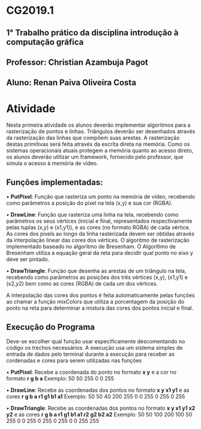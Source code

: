 # CG2019.1
## 1° Trabalho prático da disciplina introdução à computação gráfica
## Professor: Christian Azambuja Pagot
## Aluno: Renan Paiva Oliveira Costa

# Atividade
  Nesta primeira atividade os alunos deverão implementar algoritmos para a rasterização de pontos e linhas. 
Triângulos deverão ser desenhados através da rasterização das linhas que compõem suas arestas.
  A rasterização destas primitivas será feita através da escrita direta na memória. Como os sistemas 
  operacionais atuais protegem a memória quanto ao acesso direto, os alunos deverão utilizar um framework, 
  fornecido pelo professor, que simula o acesso à memória de vídeo. 
  
## Funções implementadas:
• **PutPixel**: Função que rasteriza um ponto na memória de vídeo, recebendo como parâmetros a posição do pixel na tela (x,y) e sua cor (RGBA).
 
• **DrawLine**: Função que rasteriza uma linha na tela, recebendo como parâmetros os seus vértices (inicial e final, representados respectivamente pelas tuplas (x,y) e (x1,y1)), e as cores (no formato RGBA) de cada vértice. As cores dos pixels ao longo da linha rasterizada devem ser obtidas através da interpolação linear das cores dos vértices.
O algoritmo de rasterização implementado baseado no algoritmo de Bresenham.
    O Algorítimo de Bresenham utiliza a equação geral da reta para decidir qual ponto no eixo y deve ser pintado.


• **DrawTriangle**: Função que desenha as arestas de um triângulo na tela, recebendo como parâmetros as posições dos três vértices (x,y), (x1,y1) e (x2,y2) 
bem como as cores (RGBA) de cada um dos vértices.

A interpolação das cores dos pontos é feita automaticamente pelas funções ao chamar a função mixColors que utiliza a 
porcentagem da posição do ponto na reta para determinar a mistura das cores dos pontos inicial e final.

## Execução do Programa

  Deve-se escolher qual função usar especificamente descomentando no código os trechos necessários. A execução usa um sistema simples de entrada
  de dados pelo terminal durante a execução para receber as cordenadas e cores para serem utilizadas nas funções
  
  • **PutPixel**: Recebe a coordenada do ponto no formato **x y** e a cor no formato **r g b a**
    Exemplo: 50 50 255 0 0 255
  
  • **DrawLine**: Recebe as coordenadas dos pontos no formato **x y x1 y1** e as cores **r g b a r1 g1 b1 a1**
    Exemplo: 50 50 40 200 255 0 0 255 0 255 0 255
    
  • **DrawTriangle**: Recebe as coordenadas dos pontos no formato **x y x1 y1 x2 y2** e as cores **r g b a r1 g1 b1 a1 r2 g2 b2 a2**
    Exemplo: 50 50 100 200 100 50 255 0 0 255 0 255 0 255 0 0 255 255
